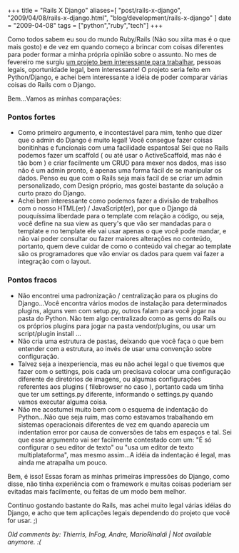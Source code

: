 +++
title = "Rails X Django"
aliases=[
  "post/rails-x-django",
  "2009/04/08/rails-x-django.html",
  "blog/development/rails-x-django"
]
date = "2009-04-08"
tags = ["python","ruby","tech"]
+++

Como todos sabem eu sou do mundo Ruby/Rails (Não sou xiita mas é o
que mais gosto) e de vez em quando começo a brincar com coisas
diferentes para poder formar a minha própria opinião sobre o assunto.
No mes de fevereiro me surgiu
[um projeto bem interessante para trabalhar](http://pothix.com/blog/development/projeto-de-fevereiro "Projeto de fevereiro"),
pessoas legais, oportunidade legal, bem interessante! O projeto seria
feito em Python/Django, e achei bem interessante a idéia de poder
comparar várias coisas do Rails com o Django.

Bem...Vamos as minhas comparações:

### Pontos fortes
* Como primeiro argumento, e incontestável para mim, tenho que dizer que o admin do Django é muito legal! Você consegue fazer coisas bonitinhas e funcionais com uma facilidade espantosa! Sei que no Rails podemos fazer um scaffold ( ou até usar o ActiveScaffold, mas não é tão bom ) e criar facilmente um CRUD para mexer nos dados, mas isso não é um admin pronto, é apenas uma forma fácil de se manipular os dados. Penso eu que com o Rails seja mais facil de se criar um admin personalizado, com Design próprio, mas gostei bastante da solução a curto prazo do Django.
* Achei bem interessante como podemos fazer a divisão de trabalhos com o nosso HTML(er) / JavaScript(er), por que o Django dá pouquíssima liberdade para o template com relação a código, ou seja, você define na sua view as query's que vão ser mandadas para o template e no template ele vai usar apenas o que você pode mandar, e não vai poder consultar ou fazer maiores alterações no conteúdo, portanto, quem deve cuidar de como o conteúdo vai chegar ao template são os programadores que vão enviar os dados para quem vai fazer a integração com o layout.

### Pontos fracos
*  Não encontrei uma padronização / centralização para os plugins do Django...Você encontra vários modos de instalação para determinados plugins, alguns vem com setup.py, outros falam para você jogar na pasta do Python. Não tem algo centralizado como as gems do Rails ou os próprios plugins para jogar na pasta vendor/plugins, ou usar um script/plugin install ...
*  Não cria uma estrutura de pastas, deixando que você faça o que bem entender com a estrutura, ao invés de usar uma convenção sobre configuração.
* Talvez seja a inexperiencia, mas eu não achei legal o que tivemos que fazer com o settings, pois cada um precisava colocar uma configuração diferente de diretórios de imagens, ou algumas configurações referentes aos plugins ( filebrowser no caso ), portanto cada um tinha que ter um settings.py diferente, informando o settings.py quando vamos executar alguma coisa.
* Não me acostumei muito bem com o esquema de indentação do Python...Não que seja ruim, mas como estavamos trabalhando em sistemas operacionais diferentes de vez em quando aparecia um indentation error por causa de conversões de tabs em espaços e tal. Sei que esse argumento vai ser facilmente contestado com um: "É só configurar o seu editor de texto" ou "usa um editor de texto multiplataforma", mas mesmo assim...A idéia da indentação é legal, mas ainda me atrapalha um pouco.

Bem, é isso! Essas foram as minhas primeiras impressões do Django,
como disse, não tinha experiência com o framework e muitas coisas
poderiam ser evitadas mais facilmente, ou feitas de um modo bem
melhor.

Continuo gostando bastante do Rails, mas achei muito legal várias
idéias do Django, e acho que tem aplicações legais dependendo do
projeto que você for usar. ;)



_Old comments by: Thierris, InFog, Andre, MarioRinaldi | Not available anymore. :(_
